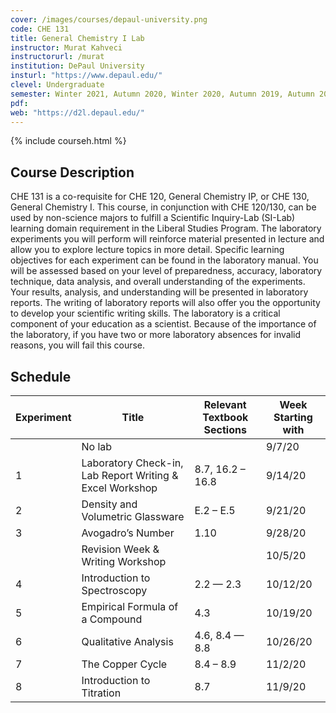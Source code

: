```yaml
---
cover: /images/courses/depaul-university.png
code: CHE 131
title: General Chemistry I Lab
instructor: Murat Kahveci
instructorurl: /murat
institution: DePaul University
insturl: "https://www.depaul.edu/"
clevel: Undergraduate
semester: Winter 2021, Autumn 2020, Winter 2020, Autumn 2019, Autumn 2018, Winter 2017, and Autumn 2017
pdf:
web: "https://d2l.depaul.edu/"
---
```

{% include courseh.html %}

## Course Description

CHE 131 is a co-requisite for CHE 120, General Chemistry IP, or CHE 130, General Chemistry I. This course, in conjunction with CHE 120/130, can be used by non-science majors to fulfill a Scientific Inquiry-Lab (SI-Lab) learning domain requirement in the Liberal Studies Program. The laboratory experiments you will perform will reinforce material presented in lecture and allow you to explore lecture topics in more detail. Specific learning objectives for each experiment can be found in the laboratory manual. You will be assessed based on your level of preparedness, accuracy, laboratory technique, data analysis, and overall understanding of the experiments. Your results, analysis, and understanding will be presented in laboratory reports. The writing of laboratory reports will also offer you the opportunity to develop your scientific writing skills.
The laboratory is a critical component of your education as a scientist. Because of the importance of the laboratory, if you have two or more laboratory absences for invalid reasons, you will fail this course.
  
## Schedule

| Experiment    | Title                                    | Relevant Textbook Sections | Week Starting with    |
|---------------|---------------------------------------------------|----------------------------|---------|
|               | No lab                                            |                            | 9/7/20 |
| 1        | Laboratory Check-in, Lab Report Writing & Excel Workshop                                   | 8.7, 16.2 – 16.8           | 9/14/20 |
| 2        | Density and Volumetric Glassware                                  | E.2 – E.5               | 9/21/20  |
| 3        | Avogadro’s Number                              |  1.10               | 9/28/20  |
|         | Revision Week & Writing Workshop                          |                | 10/5/20  |
| 4        | Introduction to Spectroscopy               |   2.2 — 2.3                | 10/12/20  |
| 5        | Empirical Formula of a Compound  |   4.3              | 10/19/20 |
| 6        | Qualitative Analysis                                  | 4.6, 8.4 — 8.8                | 10/26/20 |
| 7        | The Copper Cycle                            | 8.4 – 8.9                | 11/2/20 |
| 8       | Introduction to Titration                                            |   8.7                         | 11/9/20 |